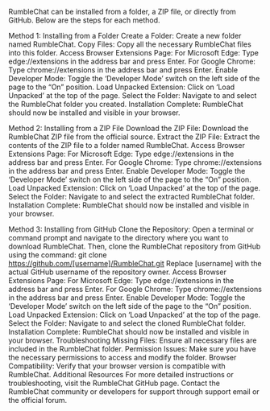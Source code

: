 RumbleChat can be installed from a folder, a ZIP file, or directly from GitHub. Below are the steps for each method.

Method 1: Installing from a Folder
Create a Folder: Create a new folder named RumbleChat.
Copy Files: Copy all the necessary RumbleChat files into this folder.
Access Browser Extensions Page:
For Microsoft Edge: Type edge://extensions in the address bar and press Enter.
For Google Chrome: Type chrome://extensions in the address bar and press Enter.
Enable Developer Mode: Toggle the ‘Developer Mode’ switch on the left side of the page to the “On” position.
Load Unpacked Extension: Click on ‘Load Unpacked’ at the top of the page.
Select the Folder: Navigate to and select the RumbleChat folder you created.
Installation Complete: RumbleChat should now be installed and visible in your browser.


Method 2: Installing from a ZIP File
Download the ZIP File: Download the RumbleChat ZIP file from the official source.
Extract the ZIP File: Extract the contents of the ZIP file to a folder named RumbleChat.
Access Browser Extensions Page:
For Microsoft Edge: Type edge://extensions in the address bar and press Enter.
For Google Chrome: Type chrome://extensions in the address bar and press Enter.
Enable Developer Mode: Toggle the ‘Developer Mode’ switch on the left side of the page to the “On” position.
Load Unpacked Extension: Click on ‘Load Unpacked’ at the top of the page.
Select the Folder: Navigate to and select the extracted RumbleChat folder.
Installation Complete: RumbleChat should now be installed and visible in your browser.


Method 3: Installing from GitHub
Clone the Repository: Open a terminal or command prompt and navigate to the directory where you want to download RumbleChat. Then, clone the RumbleChat repository from GitHub using the command:
git clone https://github.com/[username]/RumbleChat.git
Replace [username] with the actual GitHub username of the repository owner.
Access Browser Extensions Page:
For Microsoft Edge: Type edge://extensions in the address bar and press Enter.
For Google Chrome: Type chrome://extensions in the address bar and press Enter.
Enable Developer Mode: Toggle the ‘Developer Mode’ switch on the left side of the page to the “On” position.
Load Unpacked Extension: Click on ‘Load Unpacked’ at the top of the page.
Select the Folder: Navigate to and select the cloned RumbleChat folder.
Installation Complete: RumbleChat should now be installed and visible in your browser.
Troubleshooting
Missing Files: Ensure all necessary files are included in the RumbleChat folder.
Permission Issues: Make sure you have the necessary permissions to access and modify the folder.
Browser Compatibility: Verify that your browser version is compatible with RumbleChat.
Additional Resources
For more detailed instructions or troubleshooting, visit the RumbleChat GitHub page.
Contact the RumbleChat community or developers for support through support email or the official forum.
